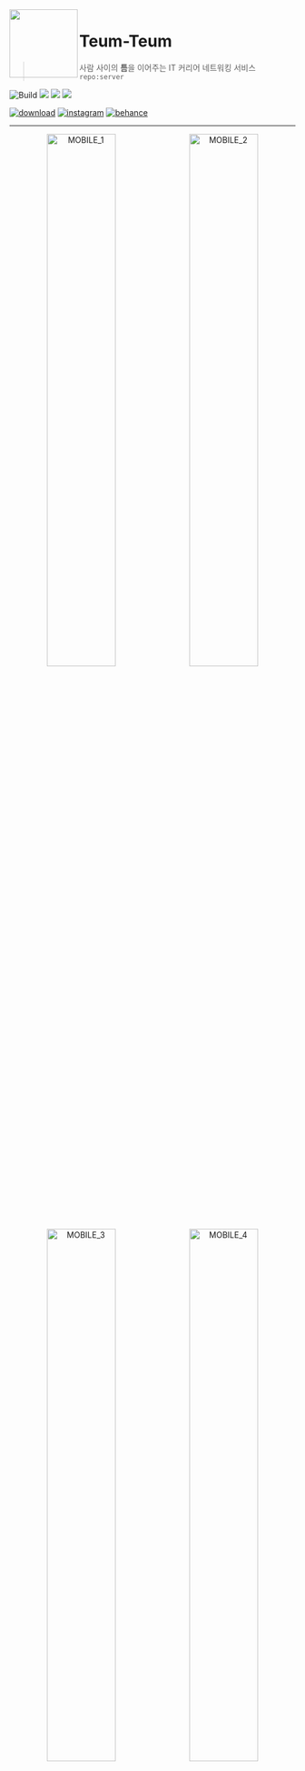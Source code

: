 <img src="https://github.com/depromeet/teum-teum-server/assets/91249216/70e21198-48c2-4ea1-9d87-3e619c4c3217" width="120" height="120" align="left"/> 

# Teum-Teum

> 사람 사이의 **틈**을 이어주는 IT 커리어 네트워킹 서비스 `repo:server`

![Build](https://img.shields.io/github/actions/workflow/status/depromeet/teum-teum-server/integration-tester.yml?branch=develop&style=for-the-badge&logo=github&logoColor=white&color=36B2FF) ![](https://img.shields.io/sonar/test_success_density/depromeet_teum-teum-server?server=https%3A%2F%2Fsonarcloud.io&style=for-the-badge&logo=sonar&logoColor=white&color=36B2FF) ![](https://img.shields.io/sonar/quality_gate/depromeet_teum-teum-server/develop?server=https%3A%2F%2Fsonarcloud.io&style=for-the-badge&logo=sonar&logoColor=white&color=36B2FF) ![](https://img.shields.io/github/v/release/depromeet/teum-teum-server?include_prereleases&style=for-the-badge&color=36B2FF)

[![download](https://img.shields.io/badge/playstore-download-brightgreen?style=social&logo=googleplay&color=36B2FF)](https://play.google.com/store/apps/details?id=com.teumteum.teumteum&pcampaignid=web_share) [![instagram](https://img.shields.io/badge/instagram-click-brightgreen?style=social&logo=instagram&color=36B2FF)](https://www.instagram.com/teumteum_official/) [![behance](https://img.shields.io/badge/behance-click-brightgreen?style=social&logo=behance&color=36B2FF)](https://www.behance.net/gallery/191510163/%08TEUMTEUM-IT-Career-Growth-Networking-Service)

---

<p align="center" width="100%">
  <img width="49%" alt="MOBILE_1" src="https://github.com/depromeet/teum-teum-server/assets/91249216/c8c97700-b1a0-4393-ab14-edcf077627cb">
  <img width="49%" alt="MOBILE_2" src="https://github.com/depromeet/teum-teum-server/assets/91249216/52a606d7-77dd-48fc-9f2f-3bb1a130ad75">
</p>
<p align="center" width="100%">
  <img width="49%" alt="MOBILE_3" src="https://github.com/depromeet/teum-teum-server/assets/91249216/015f52bb-7e76-45f5-ba8f-aa9d92d133dd">
  <img width="49%" alt="MOBILE_4" src="https://github.com/depromeet/teum-teum-server/assets/91249216/589184e0-bd3d-4583-9315-2b1ad3c624ad">
</p>
<p align="center" width="100%">
  <img width="49%" alt="MOBILE_5" src="https://github.com/depromeet/teum-teum-server/assets/91249216/3dd859ef-ed72-45c7-8f82-6c5a92f33fa5">
  <img width="49%" alt="MOBILE_6" src="https://github.com/depromeet/teum-teum-server/assets/91249216/642bff83-30ae-4ff6-aa01-53561ce00db3">
</p>
<p align="center" width="100%">
  <img width="49%" alt="MOBILE_7" src="https://github.com/depromeet/teum-teum-server/assets/91249216/7d66866d-b07f-4ebf-8699-feffa8c6b8fd">
  <img width="49%" alt="MOBILE_8" src="https://github.com/depromeet/teum-teum-server/assets/91249216/5aa5c9e9-6e02-43b0-a2e3-81f6aff298b5">
</p>

## 🌐 Architecture

<p align="center" width="100%">
  <img width="80%"  src="https://github.com/depromeet/teum-teum-server/assets/91249216/5ffde24a-fb5d-4b85-a71d-e108a3254451">
</p>

## ⚒️ Tech Stack

<img src="https://img.shields.io/badge/Framework-555555?style=for-the-badge">![SpringBoot](https://img.shields.io/badge/springboot-%236DB33F.svg?style=for-the-badge&logo=springboot&logoColor=white)![spring_data_JPA](https://img.shields.io/badge/spring_data_JPA-%236DB33F?style=for-the-badge&logo=databricks&logoColor=white)![SpringSecurity](https://img.shields.io/badge/spring_security-%236DB33F.svg?style=for-the-badge&logo=springsecurity&logoColor=white) <img src="https://img.shields.io/badge/build-555555?style=for-the-badge">![Gradle](https://img.shields.io/badge/Gradle-02303A.svg?style=for-the-badge&logo=Gradle&logoColor=white)

<img src="https://img.shields.io/badge/Test-555555?style=for-the-badge">![junit5](https://img.shields.io/badge/junit5-25A162?style=for-the-badge&logo=junit5&logoColor=white)![test_containers](https://img.shields.io/badge/test_containers-328ba3?style=for-the-badge&logo=reasonstudios&logoColor=white) <img src="https://img.shields.io/badge/performance-555555?style=for-the-badge">![gatling](https://img.shields.io/badge/gatling-FF9E2A?style=for-the-badge&logo=gatling&logoColor=white)

<img src="https://img.shields.io/badge/Database-555555?style=for-the-badge">![MySQL](https://img.shields.io/badge/mysql-4479A1.svg?style=for-the-badge&logo=mysql&logoColor=white)![Redis](https://img.shields.io/badge/redis-%23DD0031.svg?style=for-the-badge&logo=redis&logoColor=white)![Firebase](https://img.shields.io/badge/Firebase-039BE5?style=for-the-badge&logo=Firebase&logoColor=white) <img src="https://img.shields.io/badge/migration-555555?style=for-the-badge">![flyway](https://img.shields.io/badge/flyway-CC0200?style=for-the-badge&logo=flyway&logoColor=white)

<img src="https://img.shields.io/badge/Infrastructure-555555?style=for-the-badge">![Amazon Ec2](https://img.shields.io/badge/amazon_ec2-FF9900.svg?style=for-the-badge&logo=amazonec2&logoColor=white)![Amazon S3](https://img.shields.io/badge/AWS_S3-569A31.svg?style=for-the-badge&logo=amazons3&logoColor=white)![Amazon RDS](https://img.shields.io/badge/amazon_RDS-527FFF.svg?style=for-the-badge&logo=amazonrds&logoColor=white)![Amazon ElastiCache](https://img.shields.io/badge/amazon_elasticache-FF9900.svg?style=for-the-badge&logo=amazondocumentdb&logoColor=white)![Nginx](https://img.shields.io/badge/nginx-%23009639.svg?style=for-the-badge&logo=nginx&logoColor=white)

<img src="https://img.shields.io/badge/CICD-555555?style=for-the-badge">![Docker](https://img.shields.io/badge/docker-%230db7ed.svg?style=for-the-badge&logo=docker&logoColor=white)![GitHub Actions](https://img.shields.io/badge/github%20actions-%232671E5.svg?style=for-the-badge&logo=githubactions&logoColor=white)![github container](https://img.shields.io/badge/github_container-181717.svg?style=for-the-badge&logo=github&logoColor=white) <img src="https://img.shields.io/badge/domain-555555?style=for-the-badge">![squarespace](https://img.shields.io/badge/squarespace-000000?style=for-the-badge&logo=squarespace&logoColor=white)

<img src="https://img.shields.io/badge/Code_Analysis-555555?style=for-the-badge">![SonarCloud](https://img.shields.io/badge/SonarCloud-F3702A?style=for-the-badge&logo=SonarCloud&logoColor=white) <img src="https://img.shields.io/badge/Monitering-555555?style=for-the-badge">![sentry](https://img.shields.io/badge/sentry-362D59?style=for-the-badge&logo=sentry&logoColor=white) <img src="https://img.shields.io/badge/API-555555?style=for-the-badge">![ChatGPT](https://img.shields.io/badge/chatGPT-74aa9c?style=for-the-badge&logo=openai&logoColor=white)

## 👥 Contributors

|                                                                  Server                                                                  |                                                                  Server                                                                  |                                                                  Server                                                                  |                        
|:----------------------------------------------------------------------------------------------------------------------------------------:|:----------------------------------------------------------------------------------------------------------------------------------------:|:----------------------------------------------------------------------------------------------------------------------------------------:| 
| <img src="https://github.com/depromeet/teum-teum-server/assets/91249216/cb77a10c-09f8-42bc-94b8-23c89337fef3" width="160" height="160"/> | <img src="https://github.com/depromeet/teum-teum-server/assets/91249216/e809343c-129c-45bd-99c7-61804955338e" width="160" height="160"/> | <img src="https://github.com/depromeet/teum-teum-server/assets/91249216/1074cb99-888d-4429-a9e9-c37f95dab722" width="160" height="160"/> |
|                                             [choidongkuen](https://github.com/choidongkuen)                                              |                                                    [xb205](https://github.com/devxb)                                                     |                                                 [ddingmin](https://github.com/ddingmin)                                                  |
